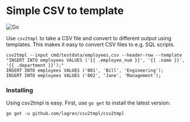 # Simple CSV to template

![Go](https://github.com/lagren/csv2tmpl/workflows/Go/badge.svg?branch=main)

Use `csv2tmpl` to take a CSV file and convert to different output using templates. This makes it easy to convert CSV files to e.g. SQL scripts.

    csv2tmpl --input cmd/testdata/employees.csv --header-row --template "INSERT INTO employees VALUES ('{{ .employee_num }}', '{{ .name }}', '{{ .department }}');"
    INSERT INTO employees VALUES ('001', 'Bill', 'Engineering');
    INSERT INTO employees VALUES ('002', 'Jane', 'Management');

### Installing

Using csv2tmpl is easy. First, use `go get` to install the latest version:

    go get -u github.com/lagren/csv2tmpl/csv2tmpl
